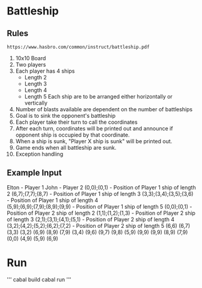 # Battleship

## Rules

```
https://www.hasbro.com/common/instruct/battleship.pdf
```

1. 10x10 Board
2. Two players
3. Each player has 4 ships
   - Length 2
   - Length 3
   - Length 4
   - Length 5
     Each ship are to be arranged either horizontally or vertically
4. Number of blasts available are dependent on the number of battleships
5. Goal is to sink the opponent's battleship
6. Each player take their turn to call the coordinates
7. After each turn, coordinates will be printed out and announce if opponent ship is occupied by that coordinate.
8. When a ship is sunk, "Player X ship is sunk" will be printed out.
9. Game ends when all battleship are sunk.
10. Exception handling

## Example Input

Elton - Player 1
John - Player 2
(0,0);(0,1) - Position of Player 1 ship of length 2
(6,7);(7,7);(8,7) - Position of Player 1 ship of length 3
(3,3);(3,4);(3,5);(3,6) - Position of Player 1 ship of length 4  
(5,9);(6,9);(7,9);(8,9);(9,9) - Position of Player 1 ship of length 5
(0,0);(0,1) - Position of Player 2 ship of length 2
(1,1);(1,2);(1,3) - Position of Player 2 ship of length 3
(2,1);(3,1);(4,1);(5,1) - Position of Player 2 ship of length 4  
(3,2);(4,2);(5,2);(6,2);(7,2) - Position of Player 2 ship of length 5
(6,6)
(6,7)
(3,3)
(3,2)
(6,9)
(8,9)
(7,9)
(3,4)
(9,6)
(9,7)
(9,8)
(5,9)
(9,9)
(9,9)
(8,9)
(7,9)
(0,0)
(4,9)
(5,9)
(6,9)

# Run

'''
cabal build
cabal run
'''
